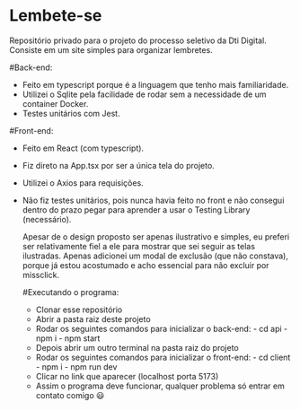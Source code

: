 # Lembete-se
Repositório privado para o projeto do processo seletivo da Dti Digital.
Consiste em um site simples para organizar lembretes.

#Back-end: 
- Feito em typescript porque é a linguagem que tenho mais familiaridade.
- Utilizei o Sqlite pela facilidade de rodar sem a necessidade de um container Docker.
- Testes unitários com Jest.
  
#Front-end:
- Feito em React (com typescript).
- Fiz direto na App.tsx por ser a única tela do projeto.
- Utilizei o Axios para requisições.
- Não fiz testes unitários, pois nunca havia feito no front e não consegui dentro do prazo pegar para aprender a usar o Testing Library (necessário).

  Apesar de o design proposto ser apenas ilustrativo e simples, eu preferi ser relativamente fiel a ele para mostrar que sei seguir as telas ilustradas. Apenas adicionei um modal de exclusão (que não constava), porque já estou acostumado e acho essencial para não excluir por missclick.

  #Executando o programa:
  - Clonar esse repositório
  - Abrir a pasta raiz deste projeto
  - Rodar os seguintes comandos para inicializar o back-end:
        - cd api
        - npm i
        - npm start
  - Depois abrir um outro terminal na pasta raiz do projeto
  - Rodar os seguintes comandos para inicializar o front-end:
        - cd client
        - npm i
        - npm run dev
  - Clicar no link que aparecer (localhost porta 5173)
  - Assim o programa deve funcionar, qualquer problema só entrar em contato comigo 😃
